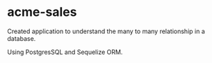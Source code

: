 # acme-sales

Created application to understand the many to many relationship in a database.

Using PostgresSQL and Sequelize ORM.
